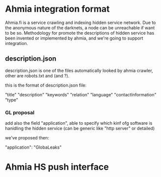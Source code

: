 # Ahmia integration format

Ahmia.fi is a service crawling and indexing hidden service network. Due to
the anonymous nature of the darknets, a node can be unreachable if want to be so. 
Methodology for promote the descriptions of hidden service has been invented
or implemented by ahmia, and we're going to support integration.

## description.json

description.json is one of the files automatically looked by ahmia crawler, 
other are robots.txt and (and ?).

this is the format of description.json file:

"title"
"description" 
"keywords"
"relation" 
"language" 
"contactInformation" 
"type"

### GL proposal

add also the field "application", able to specify which kinf ofg software is hanidling the hidden service (can be generic like "http server" or detailed)

we've proposed then:

"application": "GlobaLeaks"

# Ahmia HS push interface
